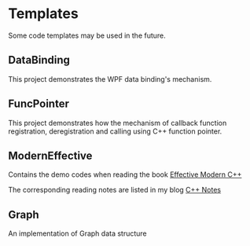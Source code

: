 # Templates

Some code templates may be used in the future.

## DataBinding

This project demonstrates the WPF data binding's mechanism.

## FuncPointer

This project demonstrates how the mechanism of callback function registration, deregistration and calling using C++ function pointer.

## ModernEffective

Contains the demo codes when reading the book [Effective Modern C++](http://shop.oreilly.com/product/0636920033707.do)

The corresponding reading notes are listed in my blog [C++ Notes](https://einsteinliu.github.io/tags/#C++)

## Graph 

An implementation of Graph data structure



